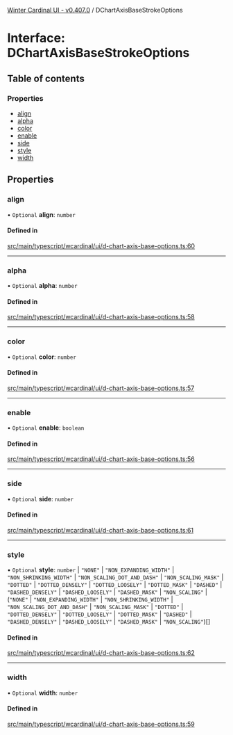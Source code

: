 [Winter Cardinal UI - v0.407.0](../index.md) / DChartAxisBaseStrokeOptions

# Interface: DChartAxisBaseStrokeOptions

## Table of contents

### Properties

- [align](DChartAxisBaseStrokeOptions.md#align)
- [alpha](DChartAxisBaseStrokeOptions.md#alpha)
- [color](DChartAxisBaseStrokeOptions.md#color)
- [enable](DChartAxisBaseStrokeOptions.md#enable)
- [side](DChartAxisBaseStrokeOptions.md#side)
- [style](DChartAxisBaseStrokeOptions.md#style)
- [width](DChartAxisBaseStrokeOptions.md#width)

## Properties

### align

• `Optional` **align**: `number`

#### Defined in

[src/main/typescript/wcardinal/ui/d-chart-axis-base-options.ts:60](https://github.com/winter-cardinal/winter-cardinal-ui/blob/v0.407.0/src/main/typescript/wcardinal/ui/d-chart-axis-base-options.ts#L60)

___

### alpha

• `Optional` **alpha**: `number`

#### Defined in

[src/main/typescript/wcardinal/ui/d-chart-axis-base-options.ts:58](https://github.com/winter-cardinal/winter-cardinal-ui/blob/v0.407.0/src/main/typescript/wcardinal/ui/d-chart-axis-base-options.ts#L58)

___

### color

• `Optional` **color**: `number`

#### Defined in

[src/main/typescript/wcardinal/ui/d-chart-axis-base-options.ts:57](https://github.com/winter-cardinal/winter-cardinal-ui/blob/v0.407.0/src/main/typescript/wcardinal/ui/d-chart-axis-base-options.ts#L57)

___

### enable

• `Optional` **enable**: `boolean`

#### Defined in

[src/main/typescript/wcardinal/ui/d-chart-axis-base-options.ts:56](https://github.com/winter-cardinal/winter-cardinal-ui/blob/v0.407.0/src/main/typescript/wcardinal/ui/d-chart-axis-base-options.ts#L56)

___

### side

• `Optional` **side**: `number`

#### Defined in

[src/main/typescript/wcardinal/ui/d-chart-axis-base-options.ts:61](https://github.com/winter-cardinal/winter-cardinal-ui/blob/v0.407.0/src/main/typescript/wcardinal/ui/d-chart-axis-base-options.ts#L61)

___

### style

• `Optional` **style**: `number` \| ``"NONE"`` \| ``"NON_EXPANDING_WIDTH"`` \| ``"NON_SHRINKING_WIDTH"`` \| ``"NON_SCALING_DOT_AND_DASH"`` \| ``"NON_SCALING_MASK"`` \| ``"DOTTED"`` \| ``"DOTTED_DENSELY"`` \| ``"DOTTED_LOOSELY"`` \| ``"DOTTED_MASK"`` \| ``"DASHED"`` \| ``"DASHED_DENSELY"`` \| ``"DASHED_LOOSELY"`` \| ``"DASHED_MASK"`` \| ``"NON_SCALING"`` \| (``"NONE"`` \| ``"NON_EXPANDING_WIDTH"`` \| ``"NON_SHRINKING_WIDTH"`` \| ``"NON_SCALING_DOT_AND_DASH"`` \| ``"NON_SCALING_MASK"`` \| ``"DOTTED"`` \| ``"DOTTED_DENSELY"`` \| ``"DOTTED_LOOSELY"`` \| ``"DOTTED_MASK"`` \| ``"DASHED"`` \| ``"DASHED_DENSELY"`` \| ``"DASHED_LOOSELY"`` \| ``"DASHED_MASK"`` \| ``"NON_SCALING"``)[]

#### Defined in

[src/main/typescript/wcardinal/ui/d-chart-axis-base-options.ts:62](https://github.com/winter-cardinal/winter-cardinal-ui/blob/v0.407.0/src/main/typescript/wcardinal/ui/d-chart-axis-base-options.ts#L62)

___

### width

• `Optional` **width**: `number`

#### Defined in

[src/main/typescript/wcardinal/ui/d-chart-axis-base-options.ts:59](https://github.com/winter-cardinal/winter-cardinal-ui/blob/v0.407.0/src/main/typescript/wcardinal/ui/d-chart-axis-base-options.ts#L59)
